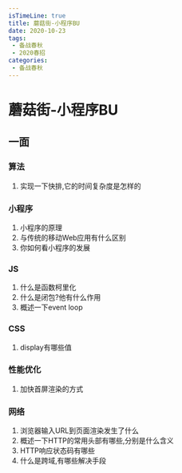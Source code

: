 ```yaml
---
isTimeLine: true
title: 蘑菇街-小程序BU
date: 2020-10-23
tags:
 - 备战春秋
 - 2020春招
categories:
 - 备战春秋
---
```

# 蘑菇街-小程序BU
## 一面
### 算法
1. 实现一下快排,它的时间复杂度是怎样的

### 小程序
1. 小程序的原理
2. 与传统的移动Web应用有什么区别
3. 你如何看小程序的发展

### JS
1. 什么是函数柯里化
2. 什么是闭包?他有什么作用
3. 概述一下event loop

### CSS
1. display有哪些值

### 性能优化
1. 加快首屏渲染的方式

### 网络
1. 浏览器输入URL到页面渲染发生了什么
2. 概述一下HTTP的常用头部有哪些,分别是什么含义
3. HTTP响应状态码有哪些
4. 什么是跨域,有哪些解决手段

